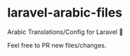 # laravel-arabic-files
Arabic Translations/Config for Laravel 📿 

Feel free to PR new files/changes.
